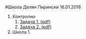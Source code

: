#Школа Делян Пирински 16.01.2016
1. Контролно
	1. [Задача 1. (pdf)](https://github.com/Alex-Tsvetanov/Informatics/blob/master/codes/SMG/16.01.2016/kontrolno/%D0%97%D0%B0%D0%B4%D0%B0%D1%87%D0%B0%201.pdf)
	2. [Задача 2. (pdf)](https://github.com/Alex-Tsvetanov/Informatics/blob/master/codes/SMG/16.01.2016/kontrolno/%D0%97%D0%B0%D0%B4%D0%B0%D1%87%D0%B0%202.pdf)
2. Школа
	1. 

